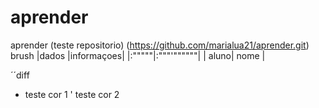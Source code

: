 # aprender
aprender
(teste repositorio) (https://github.com/marialua21/aprender.git)
brush
|dados |informaçoes|
|:"""""|:"""'""""""|
| aluno| nome      |

´´diff
* teste cor 1
' teste cor 2



